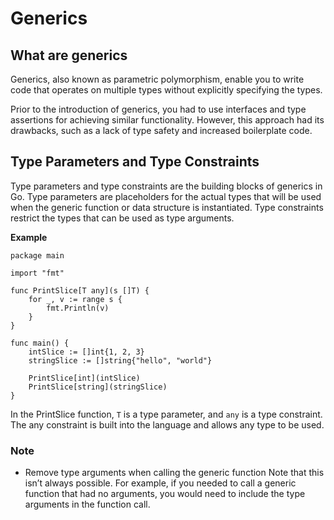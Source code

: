 # Generics 

## What are generics

Generics, also known as parametric polymorphism, enable you to write code that operates on multiple types without explicitly specifying the types.

Prior to the introduction of generics, you had to use interfaces and type assertions for achieving similar functionality. However, this approach had its drawbacks, such as a lack of type safety and increased boilerplate code.

## Type Parameters and Type Constraints

Type parameters and type constraints are the building blocks of generics in Go. Type parameters are placeholders for the actual types that will be used when the generic function or data structure is instantiated. Type constraints restrict the types that can be used as type arguments.

**Example**
```
package main

import "fmt"

func PrintSlice[T any](s []T) {
    for _, v := range s {
        fmt.Println(v)
    }
}

func main() {
    intSlice := []int{1, 2, 3}
    stringSlice := []string{"hello", "world"}

    PrintSlice[int](intSlice)
    PrintSlice[string](stringSlice)
}
```

In the PrintSlice function, `T` is a type parameter, and `any` is a type constraint. The any constraint is built into the language and allows any type to be used.


### Note
-  Remove type arguments when calling the generic function
Note that this isn’t always possible. For example, if you needed to call a generic function that had no arguments, you would need to include the type arguments in the function call.


